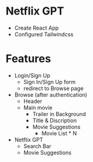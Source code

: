 
# Netflix GPT

- Create React App
- Configured Tailwindcss




# Features
- Login/Sign Up
    - Sign In/Sign Up form
    - redirect to Browse page
- Browse (after authentication)
    - Header
    - Main movie
        - Trailer in Background
        - Title & Discription
        - Movie Suggestions 
            - Movie List * N
- Netflix GPT
    - Search Bar
    - Movie Suggestions